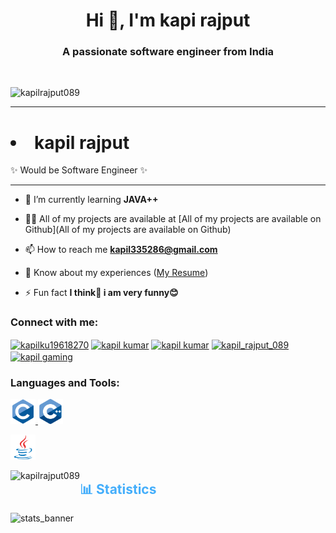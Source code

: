 <!--- 👋 Hi, I’m @Kapilrajput089
- 👀 I’m interested in ...
- 🌱 I’m currently learning ...
- 💞️ I’m looking to collaborate on ...
- 📫 How to reach me ...
- 😄 Pronouns: ...
- ⚡ Fun fact: ...

<!---
Kapilrajput089/Kapilrajput089 is a ✨ special ✨ repository because its `README.md` (this file) appears on your GitHub profile.
You can click the Preview link to take a look at your changes.
--->
<h1 align="center">Hi 👋, I'm kapi rajput</h1>
<!--<img align="left" src="https://www.google.com/url?sa=i&url=https%3A%2F%2Fgithub.com%2FAnmol-Baranwal%2FCool-GIFs-For-GitHub&psig=AOvVaw3oBKq-gaI2FQRtKEpk38k6&ust=1716798061946000&source=images&cd=vfe&opi=89978449&ved=0CBEQjRxqFwoTCKD9wqjxqoYDFQAAAAAdAAAAABAQ.gif">--->
<h3 align="center">A passionate software engineer from India</h3>
<img align="left"> <img scr="https://www.google.com/imgres?q=git%20gif%20programmin&imgurl=https%3A%2F%2Fuser-images.githubusercontent.com%2F105595540%2F212469547-27e4c290-983d-4544-8266-60efd135ae41.gif&imgrefurl=https%3A%2F%2Fgithub.com%2Feddyvk01%2Feddyvk01&docid=ySZEjTizBKuwsM&tbnid=sGO0QsnlUm-eqM&vet=12ahUKEwiNzNuhp86GAxX7amwGHW2UBnAQM3oECBkQAA..i&w=750&h=400&hcb=2&ved=2ahUKEwiNzNuhp86GAxX7amwGHW2UBnAQM3oECBkQAA.gif">
<p align="left"> <img src="https://komarev.com/ghpvc/?username=kapilrajput089&label=Profile%20views&color=0e75b6&style=flat" alt="kapilrajput089" /> </p>
<hr>
<h1>
    <li type="desc"> kapil rajput </li>
</h1>
<p>✨ Would be Software Engineer ✨</p>
<hr>

- 🌱 I’m currently learning **JAVA++**

- 👨‍💻 All of my projects are available at [All of my projects are available on Github](All of my projects are available on Github)

- 📫 How to reach me **kapil335286@gmail.com**

- 📄 Know about my experiences (<a href="https://github.com/kapilrajput089/kapilrajput089/blob/main/MyResume.png">My Resume</a>)

- ⚡ Fun fact **I think🤔 i am very funny😊**

<h3 align="left">Connect with me:</h3>
<p align="left">
<a href="https://twitter.com/kapilku19618270" target="blank"><img align="center" src="https://raw.githubusercontent.com/rahuldkjain/github-profile-readme-generator/master/src/images/icons/Social/twitter.svg" alt="kapilku19618270" height="30" width="40" /></a>
<a href="https://linkedin.com/in/kapil kumar" target="blank"><img align="center" src="https://raw.githubusercontent.com/rahuldkjain/github-profile-readme-generator/master/src/images/icons/Social/linked-in-alt.svg" alt="kapil kumar" height="30" width="40" /></a>
<a href="https://fb.com/kapil kumar" target="blank"><img align="center" src="https://raw.githubusercontent.com/rahuldkjain/github-profile-readme-generator/master/src/images/icons/Social/facebook.svg" alt="kapil kumar" height="30" width="40" /></a>
<a href="https://instagram.com/kapil_rajput_089" target="blank"><img align="center" src="https://raw.githubusercontent.com/rahuldkjain/github-profile-readme-generator/master/src/images/icons/Social/instagram.svg" alt="kapil_rajput_089" height="30" width="40" /></a>
<a href="https://www.youtube.com/c/kapil gaming" target="blank"><img align="center" src="https://raw.githubusercontent.com/rahuldkjain/github-profile-readme-generator/master/src/images/icons/Social/youtube.svg" alt="kapil gaming" height="30" width="40" /></a>
</p>

<h3 align="left">Languages and Tools:</h3>
<p align="left"> <a href="https://www.cprogramming.com/" target="_blank" rel="noreferrer"> <img src="https://raw.githubusercontent.com/devicons/devicon/master/icons/c/c-original.svg" alt="c" width="40" height="40"/> </a> <a href="https://www.w3schools.com/cpp/" target="_blank" rel="noreferrer"> <img src="https://raw.githubusercontent.com/devicons/devicon/master/icons/cplusplus/cplusplus-original.svg" alt="cplusplus" width="40" height="40"/> </a> </p><a href="https://www.java.com" target="_blank" rel="noreferrer"> <img src="https://raw.githubusercontent.com/devicons/devicon/master/icons/java/java-original.svg" alt="java" width="40" height="40"/> </a>


<p><img align="left" src="https://github-readme-stats.vercel.app/api/top-langs?username=kapilrajput089&show_icons=true&locale=en&layout=compact" alt="kapilrajput089" /></p>


<!--<p>&nbsp;<img align="center" src="https://github-readme-stats.vercel.app/api?username=kapilrajput089&show_icons=true&locale=en" alt="kapilrajput089" /></p>--->

<!--<p><img align="center" src="https://github-readme-streak-stats.herokuapp.com/?user=kapilrajput089&" alt="kapilrajput089" /></p>--->

<h2 style="color: #44AEFB">📊 Statistics</h2>

![stats_banner](https://user-images.githubusercontent.com/78341798/194534778-d662496c-ae00-4e8d-ae9b-b90912054e7f.gif)
